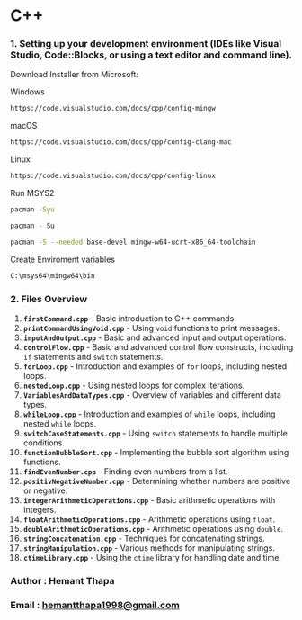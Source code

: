 # C++

### 1. Setting up your development environment (IDEs like Visual Studio, Code::Blocks, or using a text editor and command line).
   
Download Installer from Microsoft:

Windows
```bash
https://code.visualstudio.com/docs/cpp/config-mingw
```
macOS
```bash
https://code.visualstudio.com/docs/cpp/config-clang-mac
```
Linux
```bash
https://code.visualstudio.com/docs/cpp/config-linux
```

Run MSYS2 

```bash
pacman -Syu
```
```bash
pacman - Su
```
```bash
pacman -S --needed base-devel mingw-w64-ucrt-x86_64-toolchain
```

Create Enviroment variables
```bash
C:\msys64\mingw64\bin
```

### 2. Files Overview

1. **`firstCommand.cpp`** - Basic introduction to C++ commands.
2. **`printCommandUsingVoid.cpp`** - Using `void` functions to print messages.
3. **`inputAndOutput.cpp`** - Basic and advanced input and output operations.
4. **`controlFlow.cpp`** - Basic and advanced control flow constructs, including `if` statements and `switch` statements.
5. **`forLoop.cpp`** - Introduction and examples of `for` loops, including nested loops.
6. **`nestedLoop.cpp`** - Using nested loops for complex iterations.
7. **`VariablesAndDataTypes.cpp`** - Overview of variables and different data types.
8. **`whileLoop.cpp`** - Introduction and examples of `while` loops, including nested `while` loops.
9. **`switchCaseStatements.cpp`** - Using `switch` statements to handle multiple conditions.
10. **`functionBubbleSort.cpp`** - Implementing the bubble sort algorithm using functions.
11. **`findEvenNumber.cpp`** - Finding even numbers from a list.
12. **`positivNegativeNumber.cpp`** - Determining whether numbers are positive or negative.
13. **`integerArithmeticOperations.cpp`** - Basic arithmetic operations with integers.
14. **`floatArithmeticOperations.cpp`** - Arithmetic operations using `float`.
15. **`doubleArithmeticOperations.cpp`** - Arithmetic operations using `double`.
16. **`stringConcatenation.cpp`** - Techniques for concatenating strings.
17. **`stringManipulation.cpp`** - Various methods for manipulating strings.
18. **`ctimeLibrary.cpp`** - Using the `ctime` library for handling date and time.

### Author : Hemant Thapa
### Email : hemantthapa1998@gmail.com
